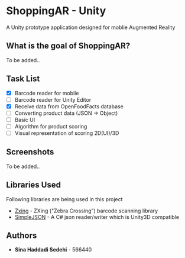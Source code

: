 # ShoppingAR - Unity
A Unity prototype application designed for moblie Augmented Reality

## What is the goal of ShoppingAR?
To be added..

## Task List
- [x] Barcode reader for mobile
- [ ] Barcode reader for Unity Editor
- [x] Receive data from OpenFoodFacts database
- [ ] Converting product data (JSON -> Object)
- [ ] Basic UI
- [ ] Algorithm for product scoring
- [ ] Visual representation of scoring 2D(UI)/3D

## Screenshots
To be added..

## Libraries Used
Following libraries are being used in this project

- [Zxing](https://github.com/zxing/zxing) - ZXing ("Zebra Crossing") barcode scanning library
- [SimpleJSON](https://github.com/HenrikPoulsen/SimpleJSON) - A C# json reader/writer which is Unity3D compatible

## Authors
* **Sina Haddadi Sedehi** - 566440
